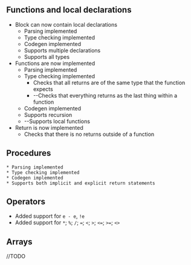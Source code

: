 ## Functions and local declarations
 * Block can now contain local declarations
    * Parsing implemented
    * Type checking implemented
    * Codegen implemented
    * Supports multiple declarations
    * Supports all types
 * Functions are now implemented
    * Parsing implemented
    * Type checking implemented
        * Checks that all returns are of the same type that the function expects
        * --Checks that everything returns as the last thing within a function 
    * Codegen implemented
    * Supports recursion
    * --Supports local functions
 * Return is now implemented
    * Checks that there is no returns outside of a function

## Procedures
    * Parsing implemented
    * Type checking implemented
    * Codegen implemented
    * Supports both implicit and explicit return statements

## Operators
 * Added support for `e - e`, `!e`
 * Added support for `*`; `%`; `/`; `=`; `<`; `>`; `<=`; `>=`; `<>`

## Arrays
//TODO